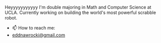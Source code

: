 Heyyyyyyyyyyy
I'm double majoring in Math and Computer Science at UCLA. Currently working on building the world's most powerful scrabble robot.

- 📫 How to reach me:
- eddnawrocki@gmail.com

<!---
EdNawrocki/EdNawrocki is a ✨ special ✨ repository because its `README.md` (this file) appears on your GitHub profile.
You can click the Preview link to take a look at your changes.
--->
